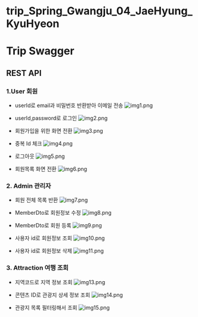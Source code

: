 # trip_Spring_Gwangju_04_JaeHyung_KyuHyeon

# Trip Swagger  
## REST API
### 1.User 회원

- userId로 email과 비밀번호 반환받아 이메일 전송 
![img1.png](./img1.png)

- userId,password로 로그인
![img2.png](./img2.png)

- 회원가입을 위한 화면 전환 
![img3.png](./img3.png)

- 중복 Id 체크 
![img4.png](./img4.png)

- 로그아웃 
![img5.png](./img5.png)

- 회원목록 화면 전환
![img6.png](./img6.png)


### 2. Admin 관리자

- 회원 전체 목록 반환 
![img7.png](./img7.png)

- MemberDto로 회원정보 수정 
![img8.png](./img8.png)

- MemberDto로 회원 등록
![img9.png](./img9.png)

- 사용자 id로 회원정보 조회 
![img10.png](./img10.png)

- 사용자 id로 회원정보 삭제 
![img11.png](./img11.png)


### 3. Attraction 여행 조회 

- 지역코드로 지역 정보 조회 
![img13.png](./img13.png)

- 콘텐츠 ID로 관광지 상세 정보 조회 
![img14.png](./img14.png)

- 관광지 목록 필터링해서 조회 
![img15.png](./img15.png)








